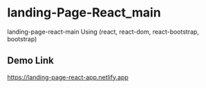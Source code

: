# landing-Page-React_main
landing-page-react-main Using (react, react-dom, react-bootstrap, bootstrap)
## Demo Link
https://landing-page-react-app.netlify.app
